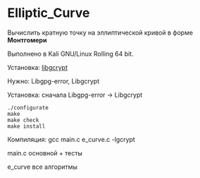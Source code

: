 # Elliptic_Curve 

Вычислить кратную точку на эллиптической кривой в форме **Монтгомери**

Выполнено в Kali GNU/Linux Rolling 64 bit. 

Установка: [libgcrypt](https://gnupg.org/download/index.html) 

Нужно: Libgpg-error, Libgcrypt

Установка: сначала Libgpg-error -> Libgcrypt


 ```
./configurate 
make 
make check
make install 

 ```

Компиляция: 
	gcc main.c e_curve.c -lgcrypt 

main.c основной + тесты

e_curve все алгоритмы





